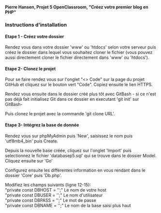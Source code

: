 **Pierre Hansen, Projet 5 OpenClassroom, "Créez votre premier blog en PHP"**
### Instructions d'installation
#### Etape 1 - **Créez votre dossier**

Rendez vous dans votre dossier 'www' ou 'htdocs' selon votre serveur puis créez le dossier dans lequel vous souhaitez cloner le fichier (vous pouvez aussi directement cloner le fichier directement dans 'www' ou 'htdocs').  

#### Etape 2- **Clonez le projet**

Pour se faire rendez vous sur l'onglet "<> Code" sur la page du projet GitHub et cliquez sur le bouton vert "Code". Copiez ensuite le lien HTTPS.  

Rendez vous ensuite dans le dossier créé plus tôt avec GitBash - si ce n'est pas déjà fait initialisez Git dans ce dossier en executant 'git init' sur GitBash-  

Puis clonez le projet avec la commande 'git clone URL'.  

#### Etape 3- **Intégrez la base de donnée**

Rendez vous sur phpMyAdmin puis 'New', saisissez le nom puis 'utf8mb4_bin' puis Create.  

Depuis la nouvelle base créée, cliquez sur l'onglet 'Import' puis selectionnez le fichier 'databasep5.sql' qui se trouve dans le dossier Model. Cliquez ensuite sur 'Go'  

Configurez ensuite les différentes information en vous rendant dans le dossier 'Core' puis 'Db.php'.  

Modifiez les champs suivants (ligne 12-15):  
"private const DBHOST = '';" Le nom de votre host  
"private const DBUSER = '';" Le nom d'utilisateur   
"private const DBPASS = '';" Le mot de passe  
"private const DBNAME = '';" Le nom de la base saisi plus haut
